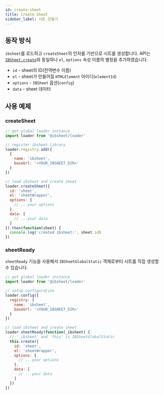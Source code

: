 ```yaml
---
id: create-sheet
title: Create Sheet
sidebar_label: 시트 만들기
---
```


## 동작 방식

`ibsheet`를 로드하고 `createSheet`의 인자를 기반으로 시트를 생성합니다. API는 [`IBSheet.create`](https://docs.ibleaders.com/ibsheet/v8/manual/#docs/static/create)와 동일하나 `el`, `options` 속성 이름의 별칭을 추가하였습니다.

* `id` - sheet의 ID(전역변수 이름)
* `el` - sheet가 만들어질 `HTMLElement` 아이디(`elementId`)
*  `options` - `IBSheet` 옵션(`config`)
* `data` - sheet 데이터

## 사용 예제

### createSheet

```js
// get global loader instance
import loader from '@ibsheet/loader'

// register ibsheet library
loader.registry.add({
  {
    name: 'ibsheet',
    baseUrl: '<YOUR_IBSHEET_DIR>'
  }
})

// load ibsheet and create sheet
loader.createSheet({
  id: 'sheet',
  el: 'sheetWrapper',
  options: {
    // ...your options
  },
  data: [
    // ...your data
  ]
}).then(function(sheet) {
  console.log('created ibsheet:', sheet.id)
})
```

### sheetReady

`sheetReady` 기능을 사용해서 `IBSheetGlobalStatic` 객체로부터 시트를 직접 생성할 수 있습니다.

```js
// get global loader instance
import loader from '@ibsheet/loader'

// setup configuration
loader.config({
  registry: {
    name: 'ibsheet',
    baseUrl: '<YOUR_IBSHEET_DIR>'
  }
})

// load ibsheet and create sheet
loader.sheetReady(function(_ibsheet) {
  // '_ibsheet' and 'this' is IBSheetGlobalStatic
  this.create({
    id: 'sheet',
    el: 'sheetWrapper',
    options: {
      // ...your options
    },
    data: [
      // ...your data
    ]
  })
})
```
